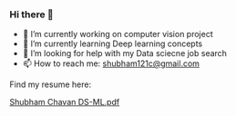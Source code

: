 ### Hi there 👋
- 🔭 I’m currently working on computer vision project
- 🌱 I’m currently learning Deep learning concepts
- 🤔 I’m looking for help with my Data sciecne job search 
- 📫 How to reach me: shubham121c@gmail.com

Find my resume here:

[Shubham Chavan DS-ML.pdf](https://github.com/shubham121c/shubham121c/files/11734754/Shubham.Chavan.DS-ML.pdf)
